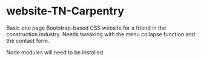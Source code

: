 # website-TN-Carpentry
Basic one page Bootstrap-based CSS website for a friend in the construction industry. Needs tweaking with the menu collapse function and the contact form. 

Node modules will need to be installed.
